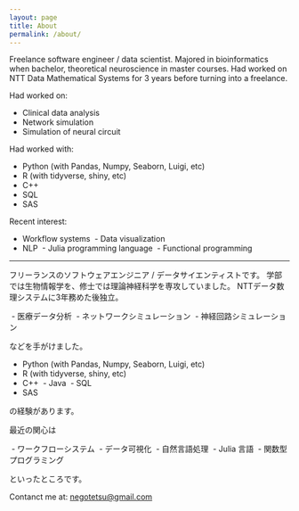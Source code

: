 ```yaml
---
layout: page
title: About
permalink: /about/
---
```


Freelance software engineer / data scientist.
Majored in bioinformatics when bachelor, theoretical neuroscience in master courses.
Had worked on NTT Data Mathematical Systems for 3 years before turning into a freelance.

Had worked on:

  - Clinical data analysis
  - Network simulation
  - Simulation of neural circuit

Had worked with:

  - Python (with Pandas, Numpy, Seaborn, Luigi, etc)
  - R (with tidyverse, shiny, etc)
  - C++
  - SQL
  - SAS

Recent interest:

  - Workflow systems
  - Data visualization
  - NLP
  - Julia programming language
  - Functional programming

------

フリーランスのソフトウェアエンジニア / データサイエンティストです。
学部では生物情報学を、修士では理論神経科学を専攻していました。
NTTデータ数理システムに3年務めた後独立。

  - 医療データ分析
  - ネットワークシミュレーション
  - 神経回路シミュレーション

などを手がけました。

  - Python (with Pandas, Numpy, Seaborn, Luigi, etc)
  - R (with tidyverse, shiny, etc)
  - C++
  - Java
  - SQL
  - SAS

の経験があります。

最近の関心は

  - ワークフローシステム
  - データ可視化
  - 自然言語処理
  - Julia 言語
  - 関数型プログラミング

といったところです。

Contanct me at:
[negotetsu@gmail.com](mailto:negotetsu@gmail.com)
